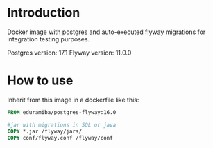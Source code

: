 # Introduction

Docker image with postgres and auto-executed flyway migrations for integration testing purposes.

Postgres version: 17.1
Flyway version: 11.0.0

# How to use

Inherit from this image in a dockerfile like this:

```Dockerfile
FROM eduramiba/postgres-flyway:16.0

#jar with migrations in SQL or java
COPY *.jar /flyway/jars/
COPY conf/flyway.conf /flyway/conf
```
